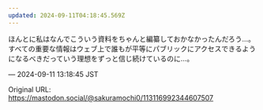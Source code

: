 ```yaml
---
updated: 2024-09-11T04:18:45.569Z
---
```


<p>ほんとに私はなんでこういう資料をちゃんと編纂しておかなかったんだろう…。すべての重要な情報はウェブ上で誰もが平等にパブリックにアクセスできるようになるべきだっていう理想をずっと信じ続けているのに…。</p>

&mdash; 2024-09-11 13:18:45 JST

Original URL: https://mastodon.social/@sakuramochi0/113116992344607507
